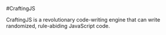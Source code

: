 #CraftingJS

CraftingJS is a revolutionary code-writing engine that can write randomized, rule-abiding JavaScript code.